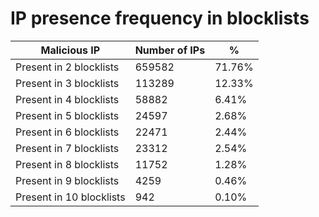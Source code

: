 # IP presence frequency in blocklists
| Malicious IP | Number of IPs | % |
|----|----|----|
| Present in 2 blocklists | 659582 | 71.76% |
| Present in 3 blocklists | 113289 | 12.33% |
| Present in 4 blocklists | 58882 | 6.41% |
| Present in 5 blocklists | 24597 | 2.68% |
| Present in 6 blocklists | 22471 | 2.44% |
| Present in 7 blocklists | 23312 | 2.54% |
| Present in 8 blocklists | 11752 | 1.28% |
| Present in 9 blocklists | 4259 | 0.46% |
| Present in 10 blocklists | 942 | 0.10% |
